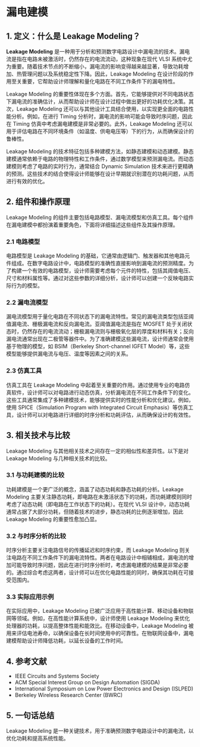 # 漏电建模

## 1. 定义：什么是 **Leakage Modeling**？
**Leakage Modeling** 是一种用于分析和预测数字电路设计中漏电流的技术。漏电流是指在电路未被激活时，仍然存在的电流流动，这种现象在现代 VLSI 系统中尤为重要。随着技术节点的不断缩小，漏电流的影响变得越来越显著，导致功耗增加、热管理问题以及系统稳定性下降。因此，Leakage Modeling 在设计阶段的作用至关重要，它帮助设计师理解和量化电路在不同工作条件下的漏电特性。

Leakage Modeling 的重要性体现在多个方面。首先，它能够提供对不同电路状态下漏电流的准确估计，从而帮助设计师在设计过程中做出更好的功耗优化决策。其次，Leakage Modeling 还可以与其他设计工具结合使用，以实现更全面的电路性能分析。例如，在进行 Timing 分析时，漏电流的影响可能会导致时序问题，因此在 Timing 仿真中考虑漏电建模是非常必要的。此外，Leakage Modeling 还可以用于评估电路在不同环境条件（如温度、供电电压等）下的行为，从而确保设计的鲁棒性。

Leakage Modeling 的技术特征包括多种建模方法，如静态建模和动态建模。静态建模通常依赖于电路的物理特性和工作条件，通过数学模型来预测漏电流。而动态建模则考虑了电路的实时行为，通常结合 Dynamic Simulation 技术来进行更精确的预测。这些技术的结合使得设计师能够在设计早期就识别潜在的功耗问题，从而进行有效的优化。

## 2. 组件和操作原理
Leakage Modeling 的组件主要包括电路模型、漏电流模型和仿真工具。每个组件在漏电建模中都扮演着重要角色，下面将详细描述这些组件及其操作原理。

### 2.1 电路模型
电路模型是 Leakage Modeling 的基础，它通常由逻辑门、触发器和其他电路元件组成。在数字电路设计中，电路模型的准确性直接影响到漏电流的预测精度。为了构建一个有效的电路模型，设计师需要考虑每个元件的特性，包括其阈值电压、尺寸和材料属性等。通过对这些参数的详细分析，设计师可以创建一个反映电路实际行为的模型。

### 2.2 漏电流模型
漏电流模型用于量化电路在不同状态下的漏电流特性。常见的漏电流类型包括亚阈值漏电流、栅极漏电流和反向漏电流。亚阈值漏电流是指在 MOSFET 处于关闭状态时，仍然存在的电流流动；栅极漏电流则与栅极氧化层的厚度和材料有关；反向漏电流通常出现在二极管等器件中。为了准确建模这些漏电流，设计师通常会使用基于物理的模型，如 BSIM（Berkeley Short-channel IGFET Model）等，这些模型能够提供漏电流与电压、温度等因素之间的关系。

### 2.3 仿真工具
仿真工具在 Leakage Modeling 中起着至关重要的作用。通过使用专业的电路仿真软件，设计师可以对电路进行动态仿真，分析漏电流在不同工作条件下的变化。这些工具通常集成了多种建模技术，能够提供实时的性能分析和优化建议。例如，使用 SPICE（Simulation Program with Integrated Circuit Emphasis）等仿真工具，设计师可以对电路进行详细的时序分析和功耗评估，从而确保设计的有效性。

## 3. 相关技术与比较
Leakage Modeling 与其他相关技术之间存在一定的相似性和差异性。以下是对 Leakage Modeling 与几种相关技术的比较。

### 3.1 与功耗建模的比较
功耗建模是一个更广泛的概念，涵盖了动态功耗和静态功耗的分析。Leakage Modeling 主要关注静态功耗，即电路在未激活状态下的功耗，而功耗建模则同时考虑了动态功耗（即电路在工作状态下的功耗）。在现代 VLSI 设计中，动态功耗通常占据了大部分功耗，但随着技术的进步，静态功耗的比例逐渐增加，因此 Leakage Modeling 的重要性愈加凸显。

### 3.2 与时序分析的比较
时序分析主要关注电路信号的传播延迟和时序约束，而 Leakage Modeling 则关注电路在不同工作条件下的漏电流特性。两者在电路设计中相辅相成，漏电流的增加可能导致时序问题，因此在进行时序分析时，考虑漏电建模的结果是非常必要的。通过综合考虑这两者，设计师可以在优化电路性能的同时，确保其功耗在可接受范围内。

### 3.3 实际应用示例
在实际应用中，Leakage Modeling 已被广泛应用于高性能计算、移动设备和物联网等领域。例如，在高性能计算系统中，设计师使用 Leakage Modeling 来优化处理器的功耗，以提高整体性能和能效比。在移动设备中，Leakage Modeling 被用来评估电池寿命，以确保设备在长时间使用中的可靠性。在物联网设备中，漏电建模帮助设计师降低功耗，以延长设备的工作时间。

## 4. 参考文献
- IEEE Circuits and Systems Society
- ACM Special Interest Group on Design Automation (SIGDA)
- International Symposium on Low Power Electronics and Design (ISLPED)
- Berkeley Wireless Research Center (BWRC)

## 5. 一句话总结
Leakage Modeling 是一种关键技术，用于准确预测数字电路设计中的漏电流，以优化功耗和提高系统性能。